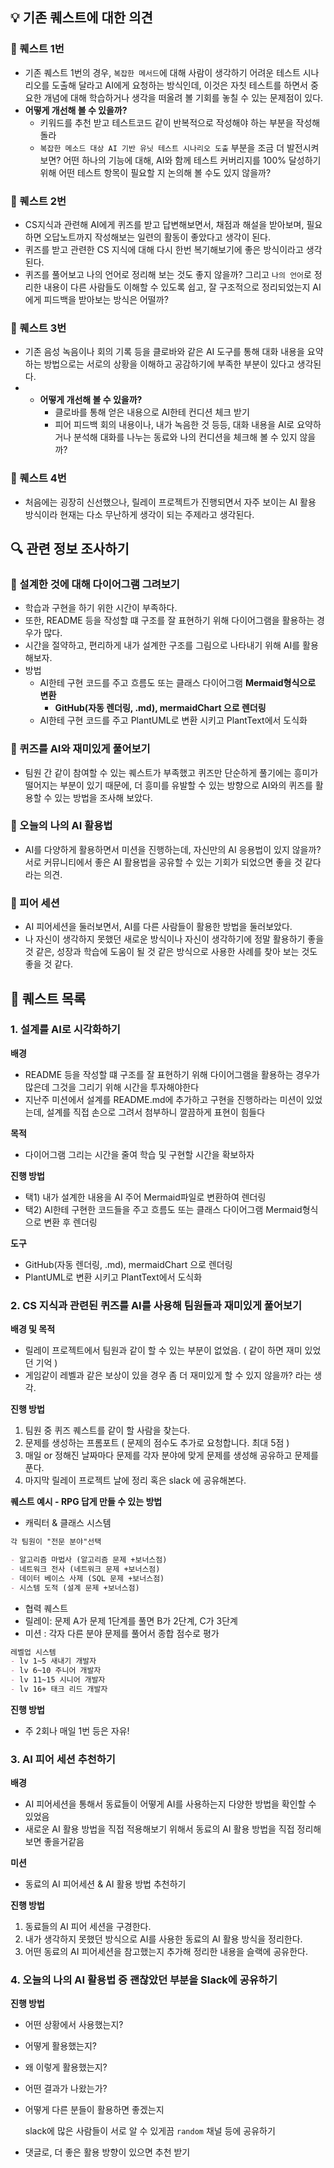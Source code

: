 
## 💡 기존 퀘스트에 대한 의견
### 📌 퀘스트 1번

- 기존 퀘스트 1번의 경우, `복잡한 메서드`에 대해 사람이 생각하기 어려운 테스트 시나리오를 도출해 달라고 AI에게 요청하는 방식인데, 이것은 자칫 테스트를 하면서 중요한 개념에 대해 학습하거나 생각을 떠올려 볼 기회를 놓칠 수 있는 문제점이 있다.
- **어떻게 개선해 볼 수 있을까?**
    - 키워드를 추천 받고 테스트코드 같이 반복적으로 작성해야 하는 부분을 작성해돌라
	- `복잡한 메소드 대상 AI 기반 유닛 테스트 시나리오 도출` 부분을 조금 더 발전시켜보면? 
	  어떤 하나의 기능에 대해, AI와 함께 테스트 커버리지를 100% 달성하기 위해 어떤 테스트 항목이 필요할 지 논의해 볼 수도 있지 않을까?

### 📌 퀘스트 2번

- CS지식과 관련해 AI에게 퀴즈를 받고 답변해보면서, 채점과 해설을 받아보며, 필요하면 오답노트까지 작성해보는 일련의 활동이 좋았다고 생각이 된다.
- 퀴즈를 받고 관련한 CS 지식에 대해 다시 한번 복기해보기에 좋은 방식이라고 생각된다.
- 퀴즈를 풀어보고 나의 언어로 정리해 보는 것도 좋지 않을까? 그리고 `나의 언어`로 정리한 내용이 다른 사람들도 이해할 수 있도록 쉽고, 잘 구조적으로 정리되었는지 AI에게 피드백을 받아보는 방식은 어떨까?

### 📌 퀘스트 3번

- 기존 음성 녹음이나 회의 기록 등을 클로바와 같은 AI 도구를 통해 대화 내용을 요약하는 방법으로는 서로의 상황을 이해하고 공감하기에 부족한 부분이 있다고 생각된다.
- - **어떻게 개선해 볼 수 있을까?**
	- 클로바를 통해 얻은 내용으로 AI한테 컨디션 체크 받기
    - 피어 피드백 회의 내용이나, 내가 녹음한 것 등등, 대화 내용을 AI로 요약하거나 분석해 대화를 나누는 동료와 나의 컨디션을 체크해 볼 수 있지 않을까?
    

### 📌 퀘스트 4번

- 처음에는 굉장히 신선했으나, 릴레이 프로젝트가 진행되면서 자주 보이는 AI 활용 방식이라 현재는 다소 무난하게 생각이 되는 주제라고 생각된다.

## 🔍 관련 정보 조사하기

### 📌 설계한 것에 대해 다이어그램 그려보기

- 학습과 구현을 하기 위한 시간이 부족하다. 
- 또한, README 등을 작성할 떄 구조를 잘 표현하기 위해 다이어그램을 활용하는 경우가 많다.
- 시간을 절약하고, 편리하게 내가 설계한 구조를 그림으로 나타내기 위해 AI를 활용해보자.
- 방법
    - AI한테 구현 코드를 주고 흐름도 또는 클래스 다이어그램 **Mermaid형식으로 변환**
        - **GitHub(자동 렌더링, .md), mermaidChart 으로 렌더링**
    - AI한테 구현 코드를 주고 PlantUML로 변환 시키고 PlantText에서 도식화

### 📌 퀴즈를 AI와 재미있게 풀어보기

- 팀원 간 같이 참여할 수 있는 퀘스트가 부족했고 퀴즈만 단순하게 풀기에는 흥미가 떨어지는 부분이 있기 때문에, 더 흥미를 유발할 수 있는 방향으로 AI와의 퀴즈를 활용할 수 있는 방법을 조사해 보았다.

### 📌 오늘의 나의 AI 활용법

- AI를 다양하게 활용하면서 미션을 진행하는데, 자신만의 AI 응용법이 있지 않을까? 서로 커뮤니티에서 좋은 AI 활용법을 공유할 수 있는 기회가 되었으면 좋을 것 같다라는 의견.

### 📌 피어 세션

- AI 피어세션을 둘러보면서, AI를 다른 사람들이 활용한 방법을 둘러보았다.
- 나 자신이 생각하지 못했던 새로운 방식이나 자신이 생각하기에 정말 활용하기 좋을 것 같은, 성장과 학습에 도움이 될 것 같은 방식으로 사용한 사례를 찾아 보는 것도 좋을 것 같다.

## 📝 퀘스트 목록

### 1. 설계를 AI로 시각화하기

**배경**
- README 등을 작성할 떄 구조를 잘 표현하기 위해 다이어그램을 활용하는 경우가 많은데 그것을 그리기 위해 시간을 투자해야한다
- 지난주 미션에서 설계를 README.md에 추가하고 구현을 진행하라는 미션이 있었는데, 설계를 직접 손으로 그려서 첨부하니 깔끔하게 표현이 힘들다

**목적**
- 다이어그램 그리는 시간을 줄여 학습 및 구현할 시간을 확보하자

**진행 방법**
- 택1) 내가 설계한 내용을 AI 주어 Mermaid파일로 변환하여 렌더링
- 택2) AI한테 구현한 코드들을 주고 흐름도 또는 클래스 다이어그램 Mermaid형식으로 변환 후 렌더링

**도구**
- GitHub(자동 렌더링, .md), mermaidChart 으로 렌더링
- PlantUML로 변환 시키고 PlantText에서 도식화

### 2. CS 지식과 관련된 퀴즈를 AI를 사용해 팀원들과 재미있게 풀어보기

**배경 및 목적**
- 릴레이 프로젝트에서 팀원과 같이 할 수 있는 부분이 없었음. ( 같이 하면 재미 있었던 기억 )
- 게임같이 레벨과 같은 보상이 있을 경우 좀 더 재미있게 할 수 있지 않을까? 라는 생각.

**진행 방법**
1. 팀원 중 퀴즈 퀘스트를 같이 할 사람을 찾는다.
2. 문제를 생성하는 프롬포트 ( 문제의 점수도 추가로 요청합니다. 최대 5점 )
3. 매일 or 정해진 날짜마다 문제를 각자 분야에 맞게 문제를 생성해 공유하고 문제를 푼다.
4. 마지막 릴레이 프로젝트 날에 정리 혹은 slack 에 공유해본다.

**퀘스트 예시 - RPG 답게 만들 수 있는 방법**

- 캐릭터 & 클래스 시스템

```markdown
각 팀원이 "전문 분야"선택

- 알고리즘 마법사 (알고리즘 문제 +보너스점)
- 네트워크 전사 (네트워크 문제 +보너스점)
- 데이터 베이스 사제 (SQL 문제 +보너스점)
- 시스템 도적 (설계 문제 +보너스점)
```

- 협력 퀘스트
- 릴레이: 문제 A가 문제 1단계를 풀면 B가 2단계, C가 3단계
- 미션 : 각자 다른 분야 문제를 풀어서 종합 점수로 평가

```markdown
레벨업 시스템
- lv 1~5 새내기 개발자
- lv 6~10 주니어 개발자
- lv 11~15 시니어 개발자
- lv 16+ 태크 리드 개발자
```
    
**진행 방법**
    
- 주 2회나 매일 1번 등은 자유!

### 3. AI 피어 세션 추천하기

**배경**
- AI 피어세션을 통해서 동료들이 어떻게 AI를 사용하는지 다양한 방법을 확인할 수 있었음
- 새로운 AI 활용 방법을 직접 적용해보기 위해서 동료의 AI 활용 방법을 직접 정리해보면 좋을거같음

**미션**
- 동료의 AI 피어세션 & AI 활용 방법 추천하기

**진행 방법**
1. 동료들의 AI 피어 세션을 구경한다.
2. 내가 생각하지 못했던 방식으로 AI를 사용한 동료의 AI 활용 방식을 정리한다.
3. 어떤 동료의 AI 피어세션을 참고했는지 추가해 정리한 내용을 슬랙에 공유한다.

### 4. 오늘의 나의 AI 활용법 중 괜찮았던 부분을 Slack에 공유하기

**진행 방법**
- 어떤 상황에서 사용했는지?
- 어떻게 활용했는지?
- 왜 이렇게 활용했는지?
- 어떤 결과가 나왔는가?
- 어떻게 다른 분들이 활용하면 좋겠는지

	slack에 많은 사람들이 서로 알 수 있게끔 `random` 채널 등에 공유하기
	
- 댓글로, 더 좋은 활용 방향이 있으면 추천 받기
